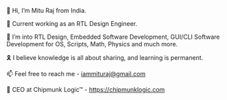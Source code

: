 👋 Hi, I’m Mitu Raj from India.

🌟 Current working as an RTL Design Engineer.

👀 I’m into RTL Design, Embedded Software Development, GUI/CLI Software Development for OS, Scripts, Math, Physics and much more.

🎗️ I believe knowledge is all about sharing, and learning is permanent.

📫 Feel free to reach me - iammituraj@gmail.com

👔 CEO at Chipmunk Logic™ - https://chipmunklogic.com
